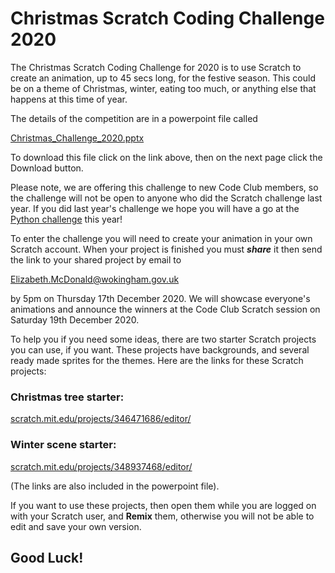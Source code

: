 Christmas Scratch Coding Challenge 2020
=======================================

The Christmas Scratch Coding Challenge for 2020 is to use Scratch to create an animation, up to 45 secs long, for the festive season. This could be on a theme of Christmas, winter, eating too much, or anything else that happens at this time of year.

The details of the competition are in a powerpoint file called 

[Christmas_Challenge_2020.pptx](./Christmas_Challenge_2020.pptx)
 
To download this file click on the link above, then on the next page click the Download button.

Please note, we are offering this challenge to new Code Club members, so the challenge will not be open to anyone who did the Scratch challenge last year. If you did last year's challenge we hope you will have a go at the [Python challenge](../Christmas_Python_Challenge_2020) this year!

To enter the challenge you will need to create your animation in your own Scratch account. When your project is finished you must **_share_** it then send the link to your shared project by email to 

[Elizabeth.McDonald@wokingham.gov.uk](mailto:Elizabeth.McDonald@wokingham.gov.uk)

by 5pm on Thursday 17th December 2020. We will showcase everyone's animations and announce the winners at the Code Club Scratch session on Saturday 19th December 2020.

To help you if you need some ideas, there are two starter Scratch projects you can use, if you want. These projects have backgrounds, and several ready made sprites for the themes. Here are the links for these Scratch projects:

### Christmas tree starter:

[scratch.mit.edu/projects/346471686/editor/](http://scratch.mit.edu/projects/346471686/editor/)

### Winter scene starter:

[scratch.mit.edu/projects/348937468/editor/](http://scratch.mit.edu/projects/348937468/editor/)

(The links are also included in the powerpoint file).

If you want to use these projects, then open them while you are logged on with your Scratch user, and **Remix** them, otherwise you will not be able to edit and save your own version.

## Good Luck! 
